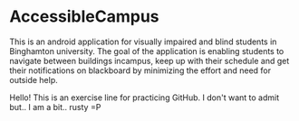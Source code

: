 # AccessibleCampus
This is an android application for visually impaired and blind students in Binghamton university. The goal of the application is enabling students to navigate between buildings incampus, keep up with their schedule and get their notifications on blackboard by minimizing the effort and need for  outside help.

Hello! This is an exercise line for practicing GitHub. I don't want to admit but.. I am a bit.. rusty =P
